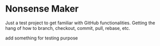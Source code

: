# Nonsense Maker
Just a test project to get familiar with GitHub functionalities. Getting the hang of how to branch, checkout, commit, pull, rebase, etc.

add something for testing purpose
